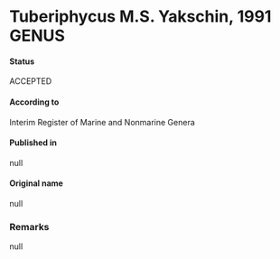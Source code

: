 # Tuberiphycus M.S. Yakschin, 1991 GENUS

#### Status
ACCEPTED

#### According to
Interim Register of Marine and Nonmarine Genera

#### Published in
null

#### Original name
null

### Remarks
null
